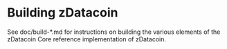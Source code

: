 Building zDatacoin
================

See doc/build-*.md for instructions on building the various
elements of the zDatacoin Core reference implementation of zDatacoin.
